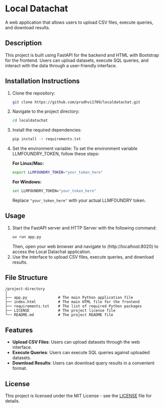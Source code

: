 # Local Datachat

A web application that allows users to upload CSV files, execute queries, and download results.

## Description

This project is built using FastAPI for the backend and HTML with Bootstrap for the frontend. Users can upload datasets, execute SQL queries, and interact with the data through a user-friendly interface.

## Installation Instructions

1. Clone the repository:
   ```bash
   git clone https://github.com/prudhvi1709/localdatachat.git
   ```
2. Navigate to the project directory:
   ```bash
   cd localdatachat
   ```
3. Install the required dependencies:
   ```bash
   pip install -r requirements.txt
   ```
4. Set the environment variable:
   To set the environment variable LLMFOUNDRY_TOKEN, follow these steps:

   **For Linux/Mac:**
   ```bash
   export LLMFOUNDRY_TOKEN="your_token_here"
   ```
   **For Windows:**
   ```bash
   set LLMFOUNDRY_TOKEN="your_token_here"
   ```
   Replace `"your_token_here"` with your actual LLMFOUNDRY token.

## Usage

1. Start the FastAPI server and HTTP Server with the following command:
   ```bash
   uv run app.py
   ```
   Then, open your web browser and navigate to (http://localhost:8020) to access the Local Datachat application.
2. Use the interface to upload CSV files, execute queries, and download results.

## File Structure

```
/project-directory
│
├── app.py              # The main Python application file
├── index.html          # The main HTML file for the frontend
├── requirements.txt    # The list of required Python packages
├── LICENSE             # The project license file
└── README.md           # The project README file
```

## Features
- **Upload CSV Files**: Users can upload datasets through the web interface.
- **Execute Queries**: Users can execute SQL queries against uploaded datasets.
- **Download Results**: Users can download query results in a convenient format.


## License

This project is licensed under the MIT License - see the [LICENSE](LICENSE) file for details.
